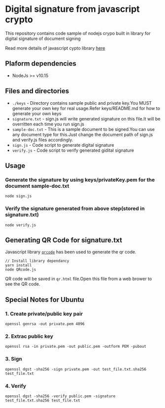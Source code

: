 # Digital signature from javascript crypto

This repository contains code sample of nodejs crypo built in library for digital signature of document signing

Read more details of javascript cypto library [here](https://nodejs.org/api/crypto.html)


## Plaform dependencies
- NodeJs >= v10.15

## Files and directories
- `./keys`  - Directory contains sample public and private key.You MUST generate your own key for real usage.Refer keys/README.md for how to generate your own keys 
- `signature.txt` - sign.js will write generated signature on this file.It will be overritten each time you run sign.js
- `sample-doc.txt` - This is a sample document to be signed.You can use any document type for this.Just change the document path of sign.js and verify.js files accordingly.
- `sign.js` - Code script to generate digital signature
- `verify.js` - Code script to verify generated gidital signature

## Usage

### Generate the signature by using keys/privateKey.pem for the document sample-doc.txt
```
node sign.js
```
### Verify the signature generated from above step(stored in signature.txt)
```
node verify.js
```

## Generating QR Code for signature.txt

Javascript library [`qrcode`](https://www.npmjs.com/package/qrcode) has been used to generate the qr code.

```
// Install library dependancy
yarn install
node QRcode.js
```
QR code will be saved in  `qr.html` file.Open this file from a web brower to see the QR code.


## Special Notes for Ubuntu
### 1. Create private/public key pair
```
openssl genrsa -out private.pem 4096
```

### 2. Extrac public key
```
openssl rsa -in private.pem -out public.pem -outform PEM -pubout
```

### 3. Sign
```
openssl dgst -sha256 -sign private.pem -out test_file.txt.sha256 test_file.txt
```

### 4. Verify
```
openssl dgst -sha256 -verify public.pem -signature test_file.txt.sha256 test_file.txt
```